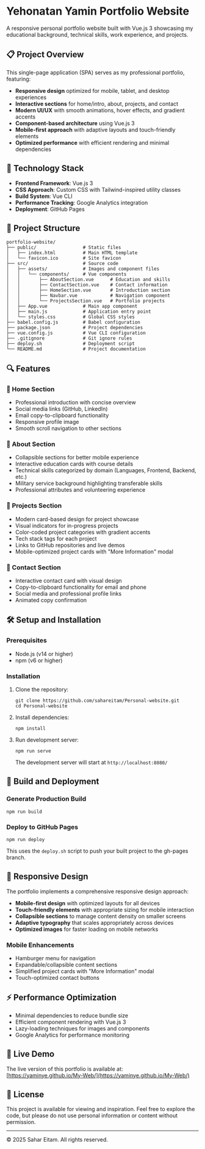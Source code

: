# Yehonatan Yamin Portfolio Website

A responsive personal portfolio website built with Vue.js 3 showcasing my educational background, technical skills, work experience, and projects.

## 📋 Project Overview

This single-page application (SPA) serves as my professional portfolio, featuring:

- **Responsive design** optimized for mobile, tablet, and desktop experiences
- **Interactive sections** for home/intro, about, projects, and contact
- **Modern UI/UX** with smooth animations, hover effects, and gradient accents
- **Component-based architecture** using Vue.js 3
- **Mobile-first approach** with adaptive layouts and touch-friendly elements
- **Optimized performance** with efficient rendering and minimal dependencies

## 🔧 Technology Stack

- **Frontend Framework**: Vue.js 3
- **CSS Approach**: Custom CSS with Tailwind-inspired utility classes
- **Build System**: Vue CLI
- **Performance Tracking**: Google Analytics integration
- **Deployment**: GitHub Pages

## 🚀 Project Structure

```
portfolio-website/
├── public/                 # Static files
│   ├── index.html          # Main HTML template
│   └── favicon.ico         # Site favicon
├── src/                    # Source code
│   ├── assets/             # Images and component files
│   │   └── components/     # Vue components
│   │       ├── AboutSection.vue      # Education and skills
│   │       ├── ContactSection.vue    # Contact information
│   │       ├── HomeSection.vue       # Introduction section
│   │       ├── Navbar.vue            # Navigation component
│   │       └── ProjectsSection.vue   # Portfolio projects
│   ├── App.vue             # Main app component
│   ├── main.js             # Application entry point
│   └── styles.css          # Global CSS styles
├── babel.config.js         # Babel configuration
├── package.json            # Project dependencies
├── vue.config.js           # Vue CLI configuration
├── .gitignore              # Git ignore rules
├── deploy.sh               # Deployment script
└── README.md               # Project documentation
```

## 🔍 Features

### 📌 Home Section
- Professional introduction with concise overview
- Social media links (GitHub, LinkedIn)
- Email copy-to-clipboard functionality
- Responsive profile image
- Smooth scroll navigation to other sections

### 📌 About Section
- Collapsible sections for better mobile experience
- Interactive education cards with course details
- Technical skills categorized by domain (Languages, Frontend, Backend, etc.)
- Military service background highlighting transferable skills
- Professional attributes and volunteering experience

### 📌 Projects Section
- Modern card-based design for project showcase
- Visual indicators for in-progress projects
- Color-coded project categories with gradient accents
- Tech stack tags for each project
- Links to GitHub repositories and live demos
- Mobile-optimized project cards with "More Information" modal

### 📌 Contact Section
- Interactive contact card with visual design
- Copy-to-clipboard functionality for email and phone
- Social media and professional profile links
- Animated copy confirmation

## 🛠️ Setup and Installation

### Prerequisites
- Node.js (v14 or higher)
- npm (v6 or higher)

### Installation
1. Clone the repository:
   ```
   git clone https://github.com/sahareitam/Personal-website.git
   cd Personal-website
   ```

2. Install dependencies:
   ```
   npm install
   ```

3. Run development server:
   ```
   npm run serve
   ```
   The development server will start at `http://localhost:8080/`

## 📝 Build and Deployment

### Generate Production Build
```
npm run build
```

### Deploy to GitHub Pages
```
npm run deploy
```
This uses the `deploy.sh` script to push your built project to the gh-pages branch.

## 📱 Responsive Design

The portfolio implements a comprehensive responsive design approach:
- **Mobile-first design** with optimized layouts for all devices
- **Touch-friendly elements** with appropriate sizing for mobile interaction
- **Collapsible sections** to manage content density on smaller screens
- **Adaptive typography** that scales appropriately across devices
- **Optimized images** for faster loading on mobile networks

### Mobile Enhancements
- Hamburger menu for navigation
- Expandable/collapsible content sections
- Simplified project cards with "More Information" modal
- Touch-optimized contact buttons

## ⚡ Performance Optimization

- Minimal dependencies to reduce bundle size
- Efficient component rendering with Vue.js 3
- Lazy-loading techniques for images and components
- Google Analytics for performance monitoring

## 🔗 Live Demo

The live version of this portfolio is available at:
[https://yaminye.github.io/My-Web/](https://yaminye.github.io/My-Web/)

## 📄 License

This project is available for viewing and inspiration. Feel free to explore the code, but please do not use personal information or content without permission.

---

© 2025 Sahar Eitam. All rights reserved.